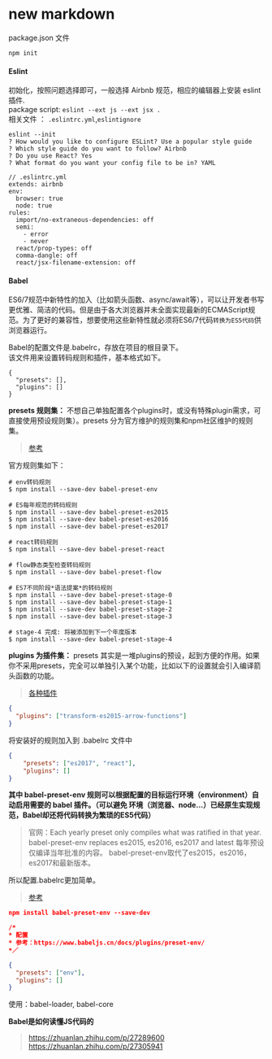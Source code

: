 # new markdown  
package.json 文件
```
npm init
```
#### Eslint
初始化，按照问题选择即可，一般选择 Airbnb 规范，相应的编辑器上安装 eslint 插件.  
package script: `eslint --ext js --ext jsx .`  
相关文件 ： `.eslintrc.yml`,`eslintignore`
```
eslint --init
? How would you like to configure ESLint? Use a popular style guide
? Which style guide do you want to follow? Airbnb
? Do you use React? Yes
? What format do you want your config file to be in? YAML

// .eslintrc.yml
extends: airbnb
env:
  browser: true
  node: true
rules:
  import/no-extraneous-dependencies: off
  semi:
    - error
    - never
  react/prop-types: off
  comma-dangle: off
  react/jsx-filename-extension: off

```  
#### Babel  
ES6/7规范中新特性的加入（比如箭头函数、async/await等），可以让开发者书写更优雅、简洁的代码。但是由于各大浏览器并未全面实现最新的ECMAScript规范。为了更好的兼容性，想要使用这些新特性就必须将ES6/7代码`转换为ES5代码`供浏览器运行。  

Babel的配置文件是.babelrc，存放在项目的根目录下。  
该文件用来设置转码规则和插件，基本格式如下。
```
{
  "presets": [],
  "plugins": []
}
```
**presets 规则集：**  不想自己单独配置各个plugins时，或没有特殊plugin需求，可直接使用预设规则集）。presets 分为官方维护的规则集和npm社区维护的规则集。
> [参考](https://zhuanlan.zhihu.com/p/35888257)

官方规则集如下：
```
# env转码规则
$ npm install --save-dev babel-preset-env

# ES每年规范的转码规则
$ npm install --save-dev babel-preset-es2015
$ npm install --save-dev babel-preset-es2016
$ npm install --save-dev babel-preset-es2017

# react转码规则
$ npm install --save-dev babel-preset-react

# flow静态类型检查转码规则
$ npm install --save-dev babel-preset-flow

# ES7不同阶段*语法提案*的转码规则
$ npm install --save-dev babel-preset-stage-0
$ npm install --save-dev babel-preset-stage-1
$ npm install --save-dev babel-preset-stage-2
$ npm install --save-dev babel-preset-stage-3

# stage-4 完成: 将被添加到下一个年度版本
$ npm install --save-dev babel-preset-stage-4
```
**plugins 为插件集：** presets 其实是一堆plugins的预设，起到方便的作用。如果你不采用presets，完全可以单独引入某个功能，比如以下的设置就会引入编译箭头函数的功能。
> [各种插件](https://babeljs.io/docs/en/plugins/#transform-plugins)
```json
{
  "plugins": ["transform-es2015-arrow-functions"]
}
```

将安装好的规则加入到 .babelrc 文件中  
```json
{
    "presets": ["es2017", "react"],
    "plugins": []
}
```
**其中 babel-preset-env 规则可以根据配置的目标运行环境（environment）自动启用需要的 babel 插件。（可以避免 环境（浏览器、node...）已经原生实现规范，Babel却还将代码转换为繁琐的ES5代码）** 

> 官网：Each yearly preset only compiles what was ratified in that year. babel-preset-env replaces es2015, es2016, es2017 and latest
每年预设仅编译当年批准的内容。 babel-preset-env取代了es2015，es2016，es2017和最新版本。

所以配置.babelrc更加简单。
> [参考](http://2ality.com/2017/02/babel-preset-env.html)
```json
npm install babel-preset-env --save-dev

/* 
* 配置
* 参考：https://www.babeljs.cn/docs/plugins/preset-env/
*／

{
  "presets": ["env"],
  "plugins": []
}
```
 使用：babel-loader, babel-core
 
 **Babel是如何读懂JS代码的**  
 > https://zhuanlan.zhihu.com/p/27289600  
 https://zhuanlan.zhihu.com/p/27305941
 
 
 
